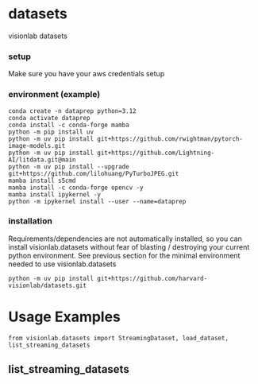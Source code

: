 # datasets
visionlab datasets

### setup

Make sure you have your aws credentials setup

### environment (example)
```
conda create -n dataprep python=3.12
conda activate dataprep
conda install -c conda-forge mamba
python -m pip install uv
python -m uv pip install git+https://github.com/rwightman/pytorch-image-models.git
python -m uv pip install git+https://github.com/Lightning-AI/litdata.git@main
python -m uv pip install --upgrade git+https://github.com/lilohuang/PyTurboJPEG.git
mamba install s5cmd
mamba install -c conda-forge opencv -y
mamba install ipykernel -y
python -m ipykernel install --user --name=dataprep
```

### installation

Requirements/dependencies are not automatically installed, so you can install visionlab.datasets without fear of blasting / destroying your current python environment. See previous section for the minimal environment needed to use visionlab.datasets
```
python -m uv pip install git+https://github.com/harvard-visionlab/datasets.git
```

# Usage Examples

```
from visionlab.datasets import StreamingDataset, load_dataset, list_streaming_datasets
```

## list_streaming_datasets
